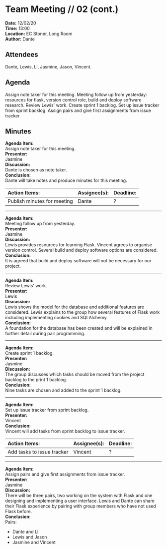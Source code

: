 # Team Meeting // 02 (cont.)
**Date:** 12/02/20 \
**Time:** 13:00\
**Location:** EC Stoner, Long Room\
**Author:** Dante
## Attendees
Dante, Lewis, Li, Jasmine, Jason, Vincent.

## Agenda
Assign note taker for this meeting. Meeting follow up from yesterday: resources for flask, version control role, build and deploy software research. Review Lewis' work. Create sprint 1 backlog. Set up issue tracker from sprint backlog. Assign pairs and give first assignments from issue tracker.


## Minutes
**Agenda Item:**\
Assign note taker for this meeting.\
**Presenter:**\
Jasmine\
**Discussion:**\
Dante is chosen as note taker.\
**Conclusion:**\
Dante will take notes and produce minutes for this meeting.

| Action Items:  | Assignee(s): | Deadline: |
|:-----------------------|:---------------------|:----------------|
|Publish minutes for meeting|Dante|?|

---
**Agenda Item:**\
Meeting follow up from yesterday.\
**Presenter:**\
Jasmine\
**Discussion:**\
Lewis provides resources for learning Flask. Vincent agrees to organise version control. Several build and deploy software options are considered. \
**Conclusion:**\
It is agreed that build and deploy software will not be necessary for our project.

---
**Agenda Item:**\
Review Lewis' work.\
**Presenter:**\
Lewis\
**Discussion:**\
Lewis shows the model for the database and additional features are considered. Lewis explains to the group how several features of Flask work including implementing cookies and SQLAlchemy.\
**Conclusion:**\
A foundation for the database has been created and will be explained in further detail during pair programming.

---
**Agenda Item:**\
Create sprint 1 backlog.\
**Presenter:**\
Jasmine\
**Discussion:**\
The group discusses which tasks should be moved from the project backlog to the print 1 backlog. \
**Conclusion:**\
Nine tasks are chosen and added to the sprint 1 backlog.

---
**Agenda Item:**\
Set up issue tracker from sprint backlog.\
**Presenter:**\
Vincent\
**Conclusion:**\
Vincent will add tasks from sprint backlog to issue tracker.

| Action Items:  | Assignee(s): | Deadline: |
|:-----------------------|:---------------------|:----------------|
|Add tasks to issue tracker|Vincent|?|

---
**Agenda Item:**\
Assign pairs and give first assignments from issue tracker.\
**Presenter:**\
Jasmine\
**Discussion:**\
There will be three pairs, two working on the system with Flask and one designing and implementing a user interface. Lewis and Dante can share their Flask experience by pairing with group members who have not used Flask before.\
**Conclusion:**\
Pairs:
- Dante and Li
- Lewis and Jason
- Jasmine and Vincent